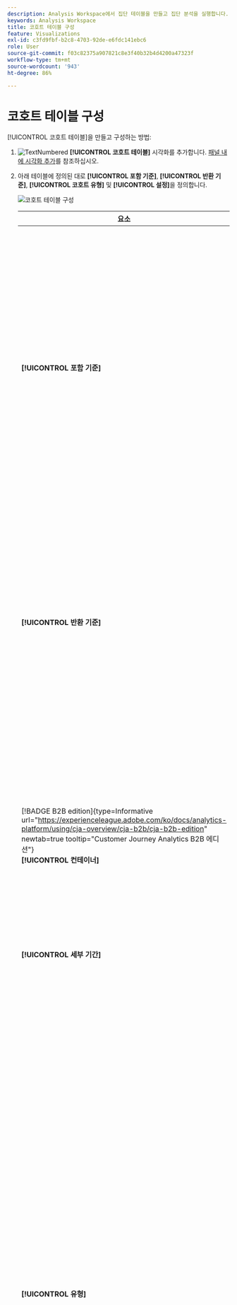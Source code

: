```yaml
---
description: Analysis Workspace에서 집단 테이블을 만들고 집단 분석을 실행합니다.
keywords: Analysis Workspace
title: 코호트 테이블 구성
feature: Visualizations
exl-id: c3fd9fbf-b2c8-4703-92de-e6fdc141ebc6
role: User
source-git-commit: f03c82375a907821c8e3f40b32b4d4200a47323f
workflow-type: tm+mt
source-wordcount: '943'
ht-degree: 86%

---
```


# 코호트 테이블 구성

[!UICONTROL 코호트 테이블]을 만들고 구성하는 방법:

1. ![TextNumbered](/help/assets/icons/TextNumbered.svg) **[!UICONTROL 코호트 테이블]** 시각화를 추가합니다. [패널 내에 시각화 추가](../freeform-analysis-visualizations.md#add-visualizations-to-a-panel)를 참조하십시오.

1. 아래 테이블에 정의된 대로 **[!UICONTROL 포함 기준]**, **[!UICONTROL 반환 기준]**, **[!UICONTROL 코호트 유형]** 및 **[!UICONTROL 설정]**&#x200B;을 정의합니다.

   ![코호트 테이블 구성](assets/cohort-configure.png)

   | 요소 | 설명 |
   |--- |--- |
   | **[!UICONTROL 포함 기준]** | 최대 10개의 포함 세그먼트와 3개의 포함 지표를 적용할 수 있습니다. 이 지표는 사용자가 어떤 코호트에 속하는지를 지정합니다. 예를 들어 포함 지표가 주문이면, 코호트 분석의 시간 범위 동안 주한 사용자는 초기 코호트에 포함됩니다.<br>지표 간의 기본 연산자는 AND이지만 OR로 변경할 수 있습니다. 또한 이러한 지표에 숫자 세그먼트화를 추가할 수 있습니다. 예: `Sessions >= 1`.</br> |
   | **[!UICONTROL 반환 기준]** | 최대 10개의 반환 세그먼트와 3개의 반환 지표를 적용할 수 있습니다. 지표는 사용자의 유지 또는 이탈 여부를 표시합니다. 예를 들어 반환 지표가 [비디오 보기 횟수]일 경우, 그 다음 기간 동안 비디오를 본 사용자만(코호트에 추가된 기간 후) [보존]으로 표현됩니다. 보존을 수량화하는 다른 지표는 세션입니다. |
   | [!BADGE B2B edition]{type=Informative url="https://experienceleague.adobe.com/ko/docs/analytics-platform/using/cja-overview/cja-b2b/cja-b2b-edition" newtab=true tooltip="Customer Journey Analytics B2B 에디션"}<br/>**[!UICONTROL 컨테이너&#x200B;]** | 기본적으로 집단 분석은 개인 컨테이너에 연결되어 있습니다. Workspace 프로젝트를 지원하는 계정 기반 연결에서 사용자 이상의 컨테이너를 사용할 수 있는 경우 **[!UICONTROL 컨테이너]** 드롭다운 메뉴에서 집단 분석을 위한 다른 컨테이너를 선택할 수 있습니다. |
   | **[!UICONTROL 세부 기간]** | 시간 세부 기간 일, 주, 월, 분기 또는 년입니다. |
   | **[!UICONTROL 유형]** | **[!UICONTROL 보존]**(기본값): **[!UICONTROL 보존]** 코호트는 방문자 코호트가 시간이 지남에 따라 사용자의 자산으로 어떻게 반환되는지 측정합니다. 보존 코호트는 표준 코호트이며 사용자의 재방문 및 반복 행동을 나타냅니다. [!UICONTROL 보존] 코호트는 테이블에서 녹색으로 표시됩니다.<br>**[!UICONTROL 이탈&#x200B;]**:**[!UICONTROL &#x200B;이탈&#x200B;]**(“감소” 또는 “폴아웃”이라고도 함) 코호트는 방문자 코호트 시간이 지남에 따라 사용자의 자산에서 어떻게 이탈하는지 측정합니다. 이탈은 보존의 반대 개념입니다. `Churn = 1 - Retention`. [!UICONTROL 이탈]은 고객이 다시 돌아오지 않는 빈도를 제시하여 기회와 고착성을 측정하는 좋은 방법입니다. 이탈을 사용하여 주안점을 두어야 할 영역을 분석하고 식별할 수 있습니다. 어떤 집단 세그먼트에 주의를 기울여야 합니까? [!UICONTROL 이탈] 코호트는 테이블에서 빨강색으로 표시되며**[!UICONTROL &#x200B;플로우&#x200B;]**시각화의 폴아웃과 유사합니다.</br> |
   | **[!UICONTROL 설정]** | **[!UICONTROL 순환 계산]**: 포함된 열(기본값)이 아닌 이전 열을 기준으로 보존 또는 이탈을 계산합니다. [!UICONTROL 순환 계산]은 “반환” 기간에 대한 계산 방법을 변경합니다. 일반적인 계산은 반환 기준을 충족하고 포함 기간에 있던 사용자를 찾습니다. 이전 기간에 코호트에 있었는지 여부는 중요하지 않습니다. 대신 [!UICONTROL 순환 계산]은 “반환” 기준을 충족하고 이전 기간에 포함되었던 사용자를 찾습니다. 따라서, [!UICONTROL 순환 계산]은 시간의 경과에 따라 &quot;반환&quot; 기준을 지속적으로 충족하는 사용자 세그먼트와 유입 경로입니다. 선택한 기간까지 이어지는 각 기간에 대해 [!UICONTROL 반환] 기준이 적용됩니다. </br><br>**[!UICONTROL 지연 테이블&#x200B;]**: [!UICONTROL 지연] 테이블은 포함 이벤트가 발생한 이전 및 이후에 경과한 시간을 측정합니다. [!UICONTROL 지연 테이블]은 이전/이후 분석 시 유용한 도구입니다. 예를 들어 곧 출시될 제품이나 캠페인이 있으며 출시 전후의 행동을 추적하고자 할 수 있습니다. [!UICONTROL 지연 테이블]은 직접적인 영향을 확인하기 위해 사전 및 사후 행동을 나란히 표시합니다. [!UICONTROL 지연 테이블]의 사전 포함 셀은 포함 기간의 [!UICONTROL 포함] 기준을 충족한 사용자를 계산한 다음 포함 기간 이전 기간의 [!UICONTROL 반환] 기준을 충족하는 사용자를 계산합니다. [!UICONTROL 지연 테이블]과 [!UICONTROL 사용자 정의 차원 코호트]는 함께 사용할 수 없습니다.</br><br>**[!UICONTROL 사용자 정의 차원 코호트]**: 시간 기반 코호트(기본값)가 아니라 선택한 차원을 기반으로 그룹을 생성합니다. 많은 고객이 시간 이외의 다른 항목으로 코호트를 분석하기를 원하며 새로운 사용자 정의 차원 코호트 기능은 자신이 선택한 차원을 기준으로 코호트를 구축할 수 있는 유연성을 제공합니다. 마케팅 채널, 캠페인, 제품, 페이지, 영역 또는 다른 차원과 같은 차원을 사용하여 이러한 차원의 다양한 값을 기준으로 보존 상태가 어떻게 변하는지 보여 줍니다. [!UICONTROL 사용자 지정 차원] 집단 세그먼트 정의는 반환 정의의 일부가 아니라 포함 기간의 일부로 차원 항목만 적용합니다.</br><br>[!UICONTROL 사용자 정의 차원 코호트] 선택 사항을 선택한 후 원하는 영역으로 차원을 드래그할 수 있습니다. 차원을 추가하면 동일한 기간에 유사한 차원 항목을 비교할 수 있습니다. 예를 들어 도시의 성능, 상품, 캠페인 등을 나란히 비교할 수 있습니다. 코호트 테이블이 상위 14개 차원 항목을 반환합니다. 그러나 ![세그먼트](/help/assets/icons/Filter.svg) 세그먼트를 사용하여 원하는 차원 항목만 표시할 수 있습니다. [!UICONTROL 사용자 정의 차원 코호트]는 [!UICONTROL 지연 테이블] 기능과 함께 사용할 수 없습니다.</br> |

1. **[!UICONTROL 빌드]**&#x200B;를 클릭합니다.
1. [!UICONTROL 코호트 테이블]을 재구성하려면 ![편집](/help/assets/icons/Edit.svg)을 선택합니다.

1. (선택 사항) 선택 내용에서 세그먼트 또는 대상을 만듭니다.

   셀들 (연속 또는 불연속)을 선택한 다음, 마우스 오른쪽 단추를 클릭 > **[!UICONTROL 선택 항목으로 세그먼트 만들기를 클릭합니다]**.

   ![세그먼트 또는 대상 만들기](assets/retention-createfilter.png)

1. [세그먼트 빌더](/help/components/filters/filter-builder.md)에서 세그먼트를 더 편집한 다음 **[!UICONTROL 저장]**&#x200B;을 클릭합니다.

   저장된 세그먼트는 [!UICONTROL Analysis Workspace]의 [!UICONTROL 세그먼트] 패널에서 사용할 수 있습니다.

## 설정

[!UICONTROL 코호트 테이블]에 대해 특정 설정을 정의할 수 있습니다.

1. [!UICONTROL 코호트 테이블] 설정을 조정하려면 ![설정](/help/assets/icons/Setting.svg)을 선택합니다.

   | 설정 | 설명 |
   |---|---|
   | **백분율만 표시** | 숫자 값을 제거하고 백분율만 표시합니다. |
   | **백분율 반올림** | 백분율 값을 소수 값으로 표시하지 않고 가장 가까운 정수로 반올림합니다. |
   | **평균 백분율 행 표시** | 테이블의 맨 위에 새 행을 삽입한 다음 각 열 내의 값에 대한 평균을 추가합니다. |


>[!MORELIKETHIS]
>
>[패널 내에 시각화 추가](/help/analysis-workspace/visualizations/freeform-analysis-visualizations.md#add-visualizations-to-a-panel)
>[시각화 설정](/help/analysis-workspace/visualizations/freeform-analysis-visualizations.md#settings)
>[시각화 컨텍스트 메뉴](/help/analysis-workspace/visualizations/freeform-analysis-visualizations.md#context-menu)
>

